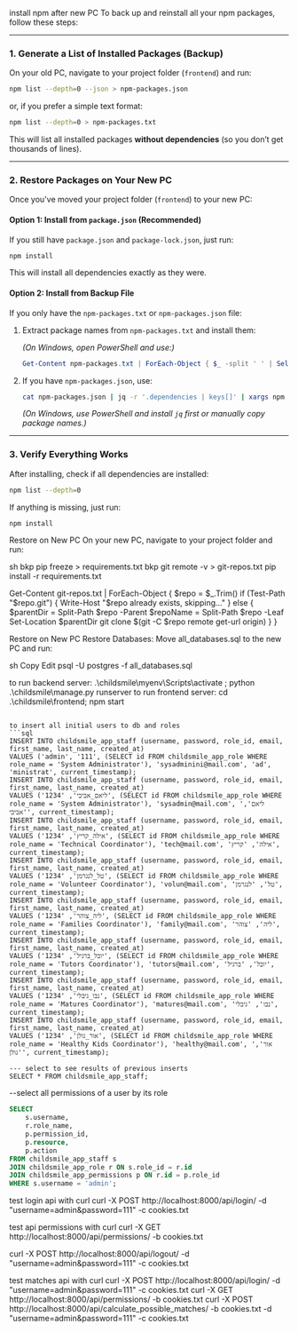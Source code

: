 install npm after new PC 
To back up and reinstall all your npm packages, follow these steps:

---

### **1. Generate a List of Installed Packages (Backup)**
On your old PC, navigate to your project folder (`frontend`) and run:

```sh
npm list --depth=0 --json > npm-packages.json
```

or, if you prefer a simple text format:

```sh
npm list --depth=0 > npm-packages.txt
```

This will list all installed packages **without dependencies** (so you don’t get thousands of lines).

---

### **2. Restore Packages on Your New PC**
Once you've moved your project folder (`frontend`) to your new PC:

#### **Option 1: Install from `package.json` (Recommended)**
If you still have `package.json` and `package-lock.json`, just run:

```sh
npm install
```

This will install all dependencies exactly as they were.

#### **Option 2: Install from Backup File**
If you only have the `npm-packages.txt` or `npm-packages.json` file:

1. Extract package names from `npm-packages.txt` and install them:


   *(On Windows, open PowerShell and use:)*  

   ```powershell
   Get-Content npm-packages.txt | ForEach-Object { $_ -split ' ' | Select-Object -Index 1 } | ForEach-Object { npm install $_ }
   ```

2. If you have `npm-packages.json`, use:

   ```sh
   cat npm-packages.json | jq -r '.dependencies | keys[]' | xargs npm install
   ```

   *(On Windows, use PowerShell and install `jq` first or manually copy package names.)*

---

### **3. Verify Everything Works**
After installing, check if all dependencies are installed:

```sh
npm list --depth=0
```

If anything is missing, just run:

```sh
npm install
```

Restore on New PC
On your new PC, navigate to your project folder and run:

sh
bkp pip freeze > requirements.txt
bkp git remote -v > git-repos.txt
pip install -r requirements.txt


Get-Content git-repos.txt | ForEach-Object {
    $repo = $_.Trim()
    if (Test-Path "$repo\.git") {
        Write-Host "$repo already exists, skipping..."
    } else {
        $parentDir = Split-Path $repo -Parent
        $repoName = Split-Path $repo -Leaf
        Set-Location $parentDir
        git clone $(git -C $repo remote get-url origin)
    }
}

Restore on New PC
Restore Databases:
Move all_databases.sql to the new PC and run:

sh
Copy
Edit
psql -U postgres -f all_databases.sql

to run backend server:
 .\childsmile\myenv\Scripts\activate ; python .\childsmile\manage.py runserver
to run frontend server:
cd .\childsmile\frontend; npm start
```

to insert all initial users to db and roles
```sql
INSERT INTO childsmile_app_staff (username, password, role_id, email, first_name, last_name, created_at)
VALUES ('admin', '111', (SELECT id FROM childsmile_app_role WHERE role_name = 'System Administrator'), 'sysadminini@mail.com', 'ad', 'ministrat', current_timestamp);
INSERT INTO childsmile_app_staff (username, password, role_id, email, first_name, last_name, created_at)
VALUES ('ליאם_אביבי', '1234', (SELECT id FROM childsmile_app_role WHERE role_name = 'System Administrator'), 'sysadmin@mail.com', 'ליאם', 'אביבי', current_timestamp);
INSERT INTO childsmile_app_staff (username, password, role_id, email, first_name, last_name, created_at)
VALUES ('אילה_קריץ', '1234', (SELECT id FROM childsmile_app_role WHERE role_name = 'Technical Coordinator'), 'tech@mail.com', 'אילה', 'קריץ', current_timestamp);
INSERT INTO childsmile_app_staff (username, password, role_id, email, first_name, last_name, created_at)
VALUES ('טל_לנגרמן', '1234', (SELECT id FROM childsmile_app_role WHERE role_name = 'Volunteer Coordinator'), 'volun@mail.com', 'טל', 'לנגרמן', current_timestamp);
INSERT INTO childsmile_app_staff (username, password, role_id, email, first_name, last_name, created_at)
VALUES ('ליה_צוהר', '1234', (SELECT id FROM childsmile_app_role WHERE role_name = 'Families Coordinator'), 'family@mail.com', 'ליה', 'צוהר', current_timestamp);
INSERT INTO childsmile_app_staff (username, password, role_id, email, first_name, last_name, created_at)
VALUES ('יובל_ברגיל', '1234', (SELECT id FROM childsmile_app_role WHERE role_name = 'Tutors Coordinator'), 'tutors@mail.com', 'יובל', 'ברגיל', current_timestamp);
INSERT INTO childsmile_app_staff (username, password, role_id, email, first_name, last_name, created_at)
VALUES ('נבו_גיבלי', '1234', (SELECT id FROM childsmile_app_role WHERE role_name = 'Matures Coordinator'), 'matures@mail.com', 'נבו', 'גיבלי', current_timestamp);
INSERT INTO childsmile_app_staff (username, password, role_id, email, first_name, last_name, created_at)    
VALUES ('אור_גולן', '1234', (SELECT id FROM childsmile_app_role WHERE role_name = 'Healthy Kids Coordinator'), 'healthy@mail.com', 'אור', 'גולן', current_timestamp);

--- select to see results of previous inserts
SELECT * FROM childsmile_app_staff;
```
--select all permissions of a user by its role
```sql
SELECT 
    s.username, 
    r.role_name, 
    p.permission_id, 
    p.resource, 
    p.action
FROM childsmile_app_staff s
JOIN childsmile_app_role r ON s.role_id = r.id
JOIN childsmile_app_permissions p ON r.id = p.role_id
WHERE s.username = 'admin';
```

test login api with curl
curl -X POST http://localhost:8000/api/login/ -d "username=admin&password=111" -c cookies.txt

test api permissions with curl
curl -X GET http://localhost:8000/api/permissions/ -b cookies.txt

curl -X POST http://localhost:8000/api/logout/ -d "username=admin&password=111" -c cookies.txt


test matches api with curl
curl -X POST http://localhost:8000/api/login/ -d "username=admin&password=111" -c cookies.txt
curl -X GET http://localhost:8000/api/permissions/ -b cookies.txt
curl -X POST http://localhost:8000/api/calculate_possible_matches/ -b cookies.txt -d "username=admin&password=111" -c cookies.txt